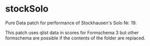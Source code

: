 # stockSolo
Pure Data patch for performance of Stockhausen's Solo Nr. 19.

This patch uses qlist data in scores for Formschema 3 but other formschema are possible if the contents of the folder are replaced.
 
